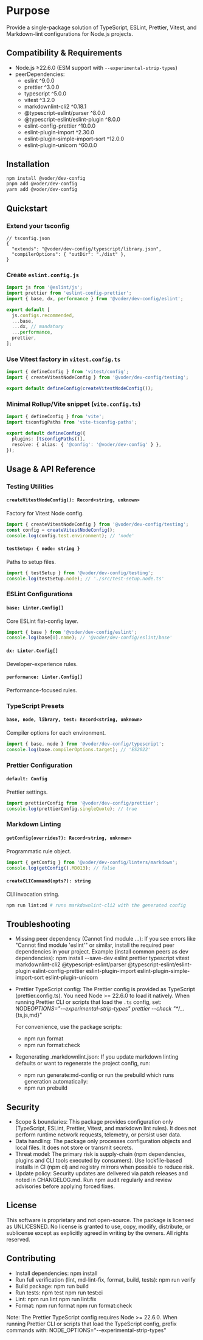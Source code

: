 # Purpose

Provide a single-package solution of TypeScript, ESLint, Prettier, Vitest, and Markdown-lint configurations for Node.js projects.

## Compatibility & Requirements

- Node.js ≥22.6.0 (ESM support with `--experimental-strip-types`)
- peerDependencies:
  - eslint ^9.0.0
  - prettier ^3.0.0
  - typescript ^5.0.0
  - vitest ^3.2.0
  - markdownlint-cli2 ^0.18.1
  - @typescript-eslint/parser ^8.0.0
  - @typescript-eslint/eslint-plugin ^8.0.0
  - eslint-config-prettier ^10.0.0
  - eslint-plugin-import ^2.30.0
  - eslint-plugin-simple-import-sort ^12.0.0
  - eslint-plugin-unicorn ^60.0.0

## Installation

```bash
npm install @voder/dev-config
pnpm add @voder/dev-config
yarn add @voder/dev-config
```

## Quickstart

### Extend your tsconfig

```jsonc
// tsconfig.json
{
  "extends": "@voder/dev-config/typescript/library.json",
  "compilerOptions": { "outDir": "./dist" },
}
```

### Create `eslint.config.js`

```js
import js from '@eslint/js';
import prettier from 'eslint-config-prettier';
import { base, dx, performance } from '@voder/dev-config/eslint';

export default [
  js.configs.recommended,
  ...base,
  ...dx, // mandatory
  ...performance,
  prettier,
];
```

### Use Vitest factory in `vitest.config.ts`

```ts
import { defineConfig } from 'vitest/config';
import { createVitestNodeConfig } from '@voder/dev-config/testing';

export default defineConfig(createVitestNodeConfig());
```

### Minimal Rollup/Vite snippet (`vite.config.ts`)

```ts
import { defineConfig } from 'vite';
import tsconfigPaths from 'vite-tsconfig-paths';

export default defineConfig({
  plugins: [tsconfigPaths()],
  resolve: { alias: { '@config': '@voder/dev-config' } },
});
```

## Usage & API Reference

### Testing Utilities

#### `createVitestNodeConfig(): Record<string, unknown>`

Factory for Vitest Node config.

```ts
import { createVitestNodeConfig } from '@voder/dev-config/testing';
const config = createVitestNodeConfig();
console.log(config.test.environment); // 'node'
```

#### `testSetup: { node: string }`

Paths to setup files.

```ts
import { testSetup } from '@voder/dev-config/testing';
console.log(testSetup.node); // './src/test-setup.node.ts'
```

### ESLint Configurations

#### `base: Linter.Config[]`

Core ESLint flat-config layer.

```js
import { base } from '@voder/dev-config/eslint';
console.log(base[0].name); // '@voder/dev-config/eslint/base'
```

#### `dx: Linter.Config[]`

Developer-experience rules.

#### `performance: Linter.Config[]`

Performance-focused rules.

### TypeScript Presets

#### `base, node, library, test: Record<string, unknown>`

Compiler options for each environment.

```ts
import { base, node } from '@voder/dev-config/typescript';
console.log(base.compilerOptions.target); // 'ES2022'
```

### Prettier Configuration

#### `default: Config`

Prettier settings.

```ts
import prettierConfig from '@voder/dev-config/prettier';
console.log(prettierConfig.singleQuote); // true
```

### Markdown Linting

#### `getConfig(overrides?): Record<string, unknown>`

Programmatic rule object.

```ts
import { getConfig } from '@voder/dev-config/linters/markdown';
console.log(getConfig().MD013); // false
```

#### `createCLICommand(opts?): string`

CLI invocation string.

```sh
npm run lint:md # runs markdownlint-cli2 with the generated config
```

## Troubleshooting

- Missing peer dependency (Cannot find module ...): If you see errors like "Cannot find module 'eslint'" or similar, install the required peer dependencies in your project. Example (install common peers as dev dependencies):
  npm install --save-dev eslint prettier typescript vitest markdownlint-cli2 @typescript-eslint/parser @typescript-eslint/eslint-plugin eslint-config-prettier eslint-plugin-import eslint-plugin-simple-import-sort eslint-plugin-unicorn

- Prettier TypeScript config: The Prettier config is provided as TypeScript (prettier.config.ts). You need Node >= 22.6.0 to load it natively. When running Prettier CLI or scripts that load the `.ts` config, set:
  NODE*OPTIONS="--experimental-strip-types" prettier --check "\**/\_.{ts,js,md}"

  For convenience, use the package scripts:
  - npm run format
  - npm run format:check

- Regenerating .markdownlint.json: If you update markdown linting defaults or want to regenerate the project config, run:
  - npm run generate:md-config
    or run the prebuild which runs generation automatically:
  - npm run prebuild

## Security

- Scope & boundaries: This package provides configuration only (TypeScript, ESLint, Prettier, Vitest, and markdown lint rules). It does not perform runtime network requests, telemetry, or persist user data.
- Data handling: The package only processes configuration objects and local files. It does not store or transmit secrets.
- Threat model: The primary risk is supply-chain (npm dependencies, plugins and CLI tools executed by consumers). Use lockfile-based installs in CI (npm ci) and registry mirrors when possible to reduce risk.
- Update policy: Security updates are delivered via patch releases and noted in CHANGELOG.md. Run npm audit regularly and review advisories before applying forced fixes.

## License

This software is proprietary and not open-source. The package is licensed as UNLICESNED. No license is granted to use, copy, modify, distribute, or sublicense except as explicitly agreed in writing by the owners. All rights reserved.

## Contributing

- Install dependencies:
  npm install
- Run full verification (lint, md-lint-fix, format, build, tests):
  npm run verify
- Build package:
  npm run build
- Run tests:
  npm test
  npm run test:ci
- Lint:
  npm run lint
  npm run lint:fix
- Format:
  npm run format
  npm run format:check

Note: The Prettier TypeScript config requires Node >= 22.6.0. When running Prettier CLI or scripts that load the TypeScript config, prefix commands with:
NODE_OPTIONS="--experimental-strip-types"

